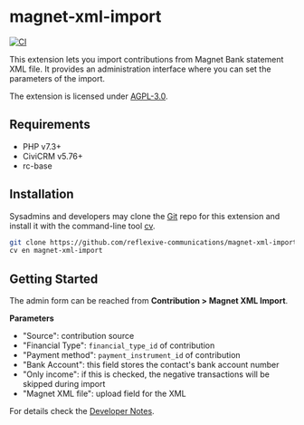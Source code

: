 # magnet-xml-import

[![CI](https://github.com/reflexive-communications/magnet-xml-import/actions/workflows/main.yml/badge.svg)](https://github.com/reflexive-communications/magnet-xml-import/actions/workflows/main.yml)

This extension lets you import contributions from Magnet Bank statement XML file.
It provides an administration interface where you can set the parameters of the import.

The extension is licensed under [AGPL-3.0](LICENSE.txt).

## Requirements

-   PHP v7.3+
-   CiviCRM v5.76+
-   rc-base

## Installation

Sysadmins and developers may clone the [Git](https://en.wikipedia.org/wiki/Git) repo for this extension and install it with the command-line tool [cv](https://github.com/civicrm/cv).

```bash
git clone https://github.com/reflexive-communications/magnet-xml-import.git
cv en magnet-xml-import
```

## Getting Started

The admin form can be reached from **Contribution > Magnet XML Import**.

**Parameters**

-   "Source": contribution source
-   "Financial Type": `financial_type_id` of contribution
-   "Payment method": `payment_instrument_id` of contribution
-   "Bank Account": this field stores the contact's bank account number
-   "Only income": if this is checked, the negative transactions will be skipped during import
-   "Magnet XML file": upload field for the XML

For details check the [Developer Notes](DEVELOPER.md).
